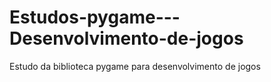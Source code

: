 # Estudos-pygame---Desenvolvimento-de-jogos
 Estudo da biblioteca pygame para desenvolvimento de jogos
